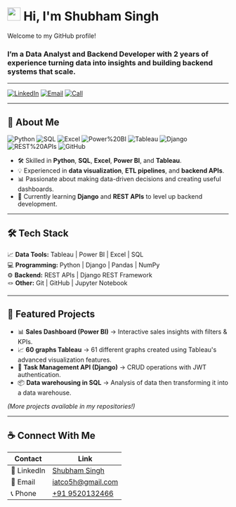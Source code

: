 # <img src="https://media.giphy.com/media/hvRJCLFzcasrR4ia7z/giphy.gif" width="30px"> Hi, I'm Shubham Singh  

Welcome to my GitHub profile!  
 


### I’m a **Data Analyst** and **Backend Developer** with **2 years of experience** turning data into insights and building backend systems that scale.

---

[![LinkedIn](https://img.shields.io/badge/LinkedIn-0077B5?style=for-the-badge&logo=linkedin&logoColor=white)](https://www.linkedin.com/in/shubham-singh-64827a228/)
[![Email](https://img.shields.io/badge/Email-D14836?style=for-the-badge&logo=gmail&logoColor=white)](mailto:iatco5h@gmail.com)
[![Call](https://img.shields.io/badge/Call-9520132466-black?style=for-the-badge&logo=phone&logoColor=white)](tel:+919520132466)


---

## 🚀 About Me  

![Python](https://img.shields.io/badge/Python-Advanced-blue)
![SQL](https://img.shields.io/badge/SQL-Expert-green)
![Excel](https://img.shields.io/badge/Excel-Specialist-lightgreen)
![Power%20BI](https://img.shields.io/badge/Power_BI-Expert-green)
![Tableau](https://img.shields.io/badge/Tableau-Expert-green)
![Django](https://img.shields.io/badge/Django-Beginner-lightgrey)
![REST%20APIs](https://img.shields.io/badge/REST_APIs-Beginner-lightgrey)
![GitHub](https://img.shields.io/badge/GitHub-Intermediate-black)


- 🛠 Skilled in **Python**, **SQL**, **Excel**, **Power BI**, and **Tableau**.  
- 💡 Experienced in **data visualization**, **ETL pipelines**, and **backend APIs**.  
- 📊 Passionate about making data-driven decisions and creating useful dashboards.  
- 🌱 Currently learning **Django** and **REST APIs** to level up backend development.  


---

## 🛠️ Tech Stack  

📈 **Data Tools:** Tableau | Power BI | Excel | SQL  
💻 **Programming:** Python | Django | Pandas | NumPy  
⚙️ **Backend:** REST APIs | Django REST Framework  
🪢 **Other:** Git | GitHub | Jupyter Notebook  

---

## 📂 Featured Projects  

- 📊 **Sales Dashboard (Power BI)** → Interactive sales insights with filters & KPIs. 
- 📈 **60 graphs Tableau** → 61 different graphs created using Tableau's advanced visualization features.
- 🐍 **Task Management API (Django)** → CRUD operations with JWT authentication.  
- 📦 **Data warehousing in SQL** → Analysis of data then transforming it into a data warehouse.

*(More projects available in my repositories!)*

---

## ☕ Connect With Me




| Contact | Link |
|--------|------|
| 💼 LinkedIn | [Shubham Singh](https://www.linkedin.com/in/shubham-singh-64827a228/) |
| 📧 Email | [iatco5h@gmail.com](mailto:iatco5h@gmail.com) |
| 📞 Phone | [+91 9520132466](tel:+919520132466) |


